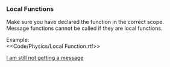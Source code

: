 ### Local Functions

Make sure you have declared the function in the correct scope.  
Message functions cannot be called if they are local functions.

Example:  
<<Code/Physics/Local Function.rtf>>

[I am still not getting a message](5%203D%20Collision%20Matrix.md)